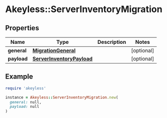 # Akeyless::ServerInventoryMigration

## Properties

| Name | Type | Description | Notes |
| ---- | ---- | ----------- | ----- |
| **general** | [**MigrationGeneral**](MigrationGeneral.md) |  | [optional] |
| **payload** | [**ServerInventoryPayload**](ServerInventoryPayload.md) |  | [optional] |

## Example

```ruby
require 'akeyless'

instance = Akeyless::ServerInventoryMigration.new(
  general: null,
  payload: null
)
```

